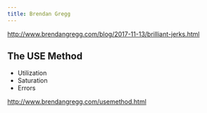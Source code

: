 ```yaml
---
title: Brendan Gregg
---
```


<http://www.brendangregg.com/blog/2017-11-13/brilliant-jerks.html>

## The USE Method

* Utilization
* Saturation
* Errors

<http://www.brendangregg.com/usemethod.html>

